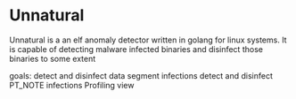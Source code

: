 # Unnatural

Unnatural is a an elf anomaly detector written in golang for linux systems.
It is capable of detecting malware infected binaries and disinfect those binaries to some extent

goals:
detect and disinfect data segment infections
detect and disinfect PT_NOTE infections
Profiling view
